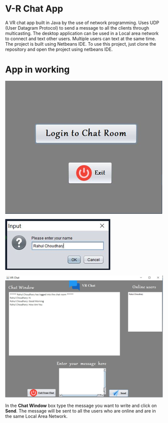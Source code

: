 # V-R Chat App
A VR chat app built in Java by the use of network programming. Uses UDP (User Datagram Protocol) to send a message to all the clients through multicasting. The desktop application can be used  in a Local area network  to 
connect and text other users. Multiple users can text at the same time.
The project is built using Netbeans IDE. To use this project, just clone the repository and open the project using netbeans IDE.
# App in working

![alt text](https://github.com/DeveloperHulk/V-R-Chat-App/blob/master/Login.JPG)<br>

![alt text](https://github.com/DeveloperHulk/V-R-Chat-App/blob/master/input.JPG)<br>

![alt text](https://github.com/DeveloperHulk/V-R-Chat-App/blob/master/VRChatApp.JPG)

 In the **Chat Window** box type the message you want to write and click on **Send**. The message will be sent to all the users who are online and are in the same Local Area Network.


